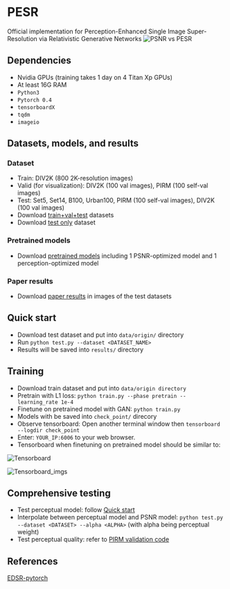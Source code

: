 # PESR
Official implementation for Perception-Enhanced Single Image Super-Resolution via Relativistic Generative Networks
![PSNR vs PESR](https://github.com/thangvubk/PESR/blob/master/docs/PSNR_PESR.PNG)
## Dependencies
- Nvidia GPUs (training takes 1 day on 4 Titan Xp GPUs)
- At least 16G RAM 
- ``Python3``
- ``Pytorch 0.4``
- ``tensorboardX``
- ``tqdm``
- ``imageio``

## Datasets, models, and results
### Dataset
- Train: DIV2K (800 2K-resolution images)
- Valid (for visualization): DIV2K (100 val images), PIRM (100 self-val images)
- Test: Set5, Set14, B100, Urban100, PIRM (100 self-val images), DIV2K (100 val images)
- Download [train+val+test]() datasets
- Download [test only](https://drive.google.com/file/d/1zK9xo-rODnH5s6YlNKLvk4wP7-BZRuGc/view?usp=sharing) dataset
    
### Pretrained models
- Download [pretrained models]() including 1 PSNR-optimized model and 1 perception-optimized model
    
### Paper results
- Download [paper results]() in images of the test datasets

## Quick start
- Download test dataset and put into ``data/origin/`` directory
- Run ``python test.py --dataset <DATASET_NAME>``
- Results will be saved into ``results/`` directory

## Training
- Download train dataset and put into ``data/origin directory``
- Pretrain with L1 loss: ``python train.py --phase pretrain --learning_rate 1e-4``
- Finetune on pretrained model with GAN: ``python train.py``
- Models with be saved into ``check_point/`` direcory
- Observe tensorboard: Open another terminal window then ``tensorboard --logdir check_point``
- Enter: ``YOUR_IP:6006`` to your web browser.
- Tensorboard when finetuning on pretrained model should be similar to:

![Tensorboard](https://github.com/thangvubk/PESR/blob/master/docs/tensorboard.PNG)

![Tensorboard_imgs](https://github.com/thangvubk/PESR/blob/master/docs/tensorboard_img.PNG)

## Comprehensive testing
- Test perceptual model: follow [Quick start](#quick-start)
- Interpolate between perceptual model and PSNR model: ``python test.py --dataset <DATASET> --alpha <ALPHA>``  (with alpha being perceptual weight)
- Test perceptual quality: refer to [PIRM validation code](https://github.com/roimehrez/PIRM2018)

## References

[EDSR-pytorch](https://github.com/thstkdgus35/EDSR-PyTorch)

